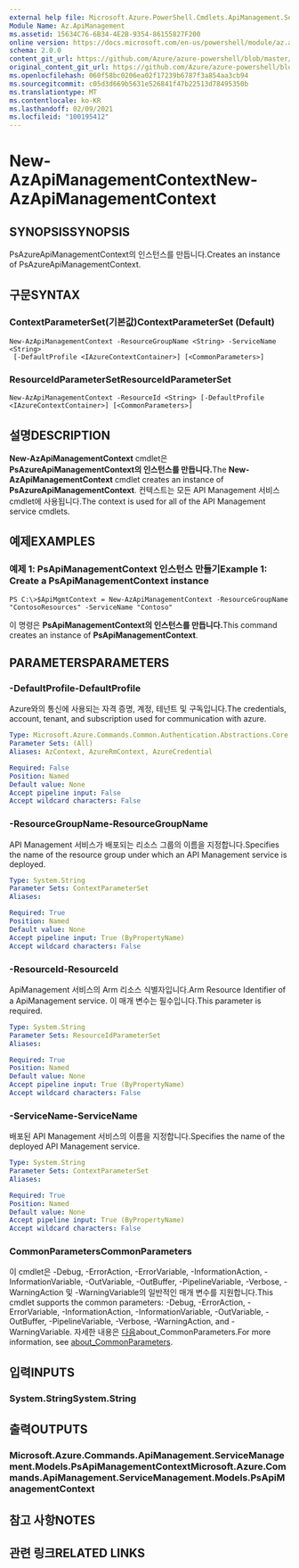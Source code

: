 ```yaml
---
external help file: Microsoft.Azure.PowerShell.Cmdlets.ApiManagement.ServiceManagement.dll-Help.xml
Module Name: Az.ApiManagement
ms.assetid: 15634C76-6B34-4E2B-9354-86155827F200
online version: https://docs.microsoft.com/en-us/powershell/module/az.apimanagement/new-azapimanagementcontext
schema: 2.0.0
content_git_url: https://github.com/Azure/azure-powershell/blob/master/src/ApiManagement/ApiManagement/help/New-AzApiManagementContext.md
original_content_git_url: https://github.com/Azure/azure-powershell/blob/master/src/ApiManagement/ApiManagement/help/New-AzApiManagementContext.md
ms.openlocfilehash: 060f58bc0206ea02f17239b6787f3a854aa3cb94
ms.sourcegitcommit: c05d3d669b5631e526841f47b22513d78495350b
ms.translationtype: MT
ms.contentlocale: ko-KR
ms.lasthandoff: 02/09/2021
ms.locfileid: "100195412"
---
```

# <span data-ttu-id="a4d9b-101">New-AzApiManagementContext</span><span class="sxs-lookup"><span data-stu-id="a4d9b-101">New-AzApiManagementContext</span></span>

## <span data-ttu-id="a4d9b-102">SYNOPSIS</span><span class="sxs-lookup"><span data-stu-id="a4d9b-102">SYNOPSIS</span></span>
<span data-ttu-id="a4d9b-103">PsAzureApiManagementContext의 인스턴스를 만듭니다.</span><span class="sxs-lookup"><span data-stu-id="a4d9b-103">Creates an instance of PsAzureApiManagementContext.</span></span>

## <span data-ttu-id="a4d9b-104">구문</span><span class="sxs-lookup"><span data-stu-id="a4d9b-104">SYNTAX</span></span>

### <span data-ttu-id="a4d9b-105">ContextParameterSet(기본값)</span><span class="sxs-lookup"><span data-stu-id="a4d9b-105">ContextParameterSet (Default)</span></span>
```
New-AzApiManagementContext -ResourceGroupName <String> -ServiceName <String>
 [-DefaultProfile <IAzureContextContainer>] [<CommonParameters>]
```

### <span data-ttu-id="a4d9b-106">ResourceIdParameterSet</span><span class="sxs-lookup"><span data-stu-id="a4d9b-106">ResourceIdParameterSet</span></span>
```
New-AzApiManagementContext -ResourceId <String> [-DefaultProfile <IAzureContextContainer>] [<CommonParameters>]
```

## <span data-ttu-id="a4d9b-107">설명</span><span class="sxs-lookup"><span data-stu-id="a4d9b-107">DESCRIPTION</span></span>
<span data-ttu-id="a4d9b-108">**New-AzApiManagementContext** cmdlet은 **PsAzureApiManagementContext의 인스턴스를 만듭니다.**</span><span class="sxs-lookup"><span data-stu-id="a4d9b-108">The **New-AzApiManagementContext** cmdlet creates an instance of **PsAzureApiManagementContext**.</span></span>
<span data-ttu-id="a4d9b-109">컨텍스트는 모든 API Management 서비스 cmdlet에 사용됩니다.</span><span class="sxs-lookup"><span data-stu-id="a4d9b-109">The context is used for all of the API Management service cmdlets.</span></span>

## <span data-ttu-id="a4d9b-110">예제</span><span class="sxs-lookup"><span data-stu-id="a4d9b-110">EXAMPLES</span></span>

### <span data-ttu-id="a4d9b-111">예제 1: PsApiManagementContext 인스턴스 만들기</span><span class="sxs-lookup"><span data-stu-id="a4d9b-111">Example 1: Create a PsApiManagementContext instance</span></span>
```
PS C:\>$ApiMgmtContext = New-AzApiManagementContext -ResourceGroupName "ContosoResources" -ServiceName "Contoso"
```

<span data-ttu-id="a4d9b-112">이 명령은 **PsApiManagementContext의 인스턴스를 만듭니다.**</span><span class="sxs-lookup"><span data-stu-id="a4d9b-112">This command creates an instance of **PsApiManagementContext**.</span></span>

## <span data-ttu-id="a4d9b-113">PARAMETERS</span><span class="sxs-lookup"><span data-stu-id="a4d9b-113">PARAMETERS</span></span>

### <span data-ttu-id="a4d9b-114">-DefaultProfile</span><span class="sxs-lookup"><span data-stu-id="a4d9b-114">-DefaultProfile</span></span>
<span data-ttu-id="a4d9b-115">Azure와의 통신에 사용되는 자격 증명, 계정, 테넌트 및 구독입니다.</span><span class="sxs-lookup"><span data-stu-id="a4d9b-115">The credentials, account, tenant, and subscription used for communication with azure.</span></span>

```yaml
Type: Microsoft.Azure.Commands.Common.Authentication.Abstractions.Core.IAzureContextContainer
Parameter Sets: (All)
Aliases: AzContext, AzureRmContext, AzureCredential

Required: False
Position: Named
Default value: None
Accept pipeline input: False
Accept wildcard characters: False
```

### <span data-ttu-id="a4d9b-116">-ResourceGroupName</span><span class="sxs-lookup"><span data-stu-id="a4d9b-116">-ResourceGroupName</span></span>
<span data-ttu-id="a4d9b-117">API Management 서비스가 배포되는 리소스 그룹의 이름을 지정합니다.</span><span class="sxs-lookup"><span data-stu-id="a4d9b-117">Specifies the name of the resource group under which an API Management service is deployed.</span></span>

```yaml
Type: System.String
Parameter Sets: ContextParameterSet
Aliases:

Required: True
Position: Named
Default value: None
Accept pipeline input: True (ByPropertyName)
Accept wildcard characters: False
```

### <span data-ttu-id="a4d9b-118">-ResourceId</span><span class="sxs-lookup"><span data-stu-id="a4d9b-118">-ResourceId</span></span>
<span data-ttu-id="a4d9b-119">ApiManagement 서비스의 Arm 리소스 식별자입니다.</span><span class="sxs-lookup"><span data-stu-id="a4d9b-119">Arm Resource Identifier of a ApiManagement service.</span></span> <span data-ttu-id="a4d9b-120">이 매개 변수는 필수입니다.</span><span class="sxs-lookup"><span data-stu-id="a4d9b-120">This parameter is required.</span></span>

```yaml
Type: System.String
Parameter Sets: ResourceIdParameterSet
Aliases:

Required: True
Position: Named
Default value: None
Accept pipeline input: True (ByPropertyName)
Accept wildcard characters: False
```

### <span data-ttu-id="a4d9b-121">-ServiceName</span><span class="sxs-lookup"><span data-stu-id="a4d9b-121">-ServiceName</span></span>
<span data-ttu-id="a4d9b-122">배포된 API Management 서비스의 이름을 지정합니다.</span><span class="sxs-lookup"><span data-stu-id="a4d9b-122">Specifies the name of the deployed API Management service.</span></span>

```yaml
Type: System.String
Parameter Sets: ContextParameterSet
Aliases:

Required: True
Position: Named
Default value: None
Accept pipeline input: True (ByPropertyName)
Accept wildcard characters: False
```

### <span data-ttu-id="a4d9b-123">CommonParameters</span><span class="sxs-lookup"><span data-stu-id="a4d9b-123">CommonParameters</span></span>
<span data-ttu-id="a4d9b-124">이 cmdlet은 -Debug, -ErrorAction, -ErrorVariable, -InformationAction, -InformationVariable, -OutVariable, -OutBuffer, -PipelineVariable, -Verbose, -WarningAction 및 -WarningVariable의 일반적인 매개 변수를 지원합니다.</span><span class="sxs-lookup"><span data-stu-id="a4d9b-124">This cmdlet supports the common parameters: -Debug, -ErrorAction, -ErrorVariable, -InformationAction, -InformationVariable, -OutVariable, -OutBuffer, -PipelineVariable, -Verbose, -WarningAction, and -WarningVariable.</span></span> <span data-ttu-id="a4d9b-125">자세한 내용은 [다음](http://go.microsoft.com/fwlink/?LinkID=113216)about_CommonParameters.</span><span class="sxs-lookup"><span data-stu-id="a4d9b-125">For more information, see [about_CommonParameters](http://go.microsoft.com/fwlink/?LinkID=113216).</span></span>

## <span data-ttu-id="a4d9b-126">입력</span><span class="sxs-lookup"><span data-stu-id="a4d9b-126">INPUTS</span></span>

### <span data-ttu-id="a4d9b-127">System.String</span><span class="sxs-lookup"><span data-stu-id="a4d9b-127">System.String</span></span>

## <span data-ttu-id="a4d9b-128">출력</span><span class="sxs-lookup"><span data-stu-id="a4d9b-128">OUTPUTS</span></span>

### <span data-ttu-id="a4d9b-129">Microsoft.Azure.Commands.ApiManagement.ServiceManagement.Models.PsApiManagementContext</span><span class="sxs-lookup"><span data-stu-id="a4d9b-129">Microsoft.Azure.Commands.ApiManagement.ServiceManagement.Models.PsApiManagementContext</span></span>

## <span data-ttu-id="a4d9b-130">참고 사항</span><span class="sxs-lookup"><span data-stu-id="a4d9b-130">NOTES</span></span>

## <span data-ttu-id="a4d9b-131">관련 링크</span><span class="sxs-lookup"><span data-stu-id="a4d9b-131">RELATED LINKS</span></span>
